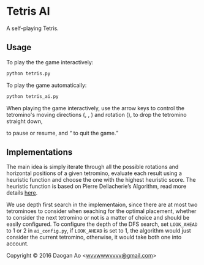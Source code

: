 # Tetris AI

A self-playing Tetris.

## Usage

To play the the game interactively: 
```sh
python tetris.py
```
To play the game automatically:
```sh
python tetris_ai.py
```
When playing the game interactively, use the arrow keys to control the tetromino's moving directions (<left>, <right>, <down>) and rotation (<up>), <space> to drop the tetromino straight down, <p> to pause or resume, and <q> to quit the game.

## Implementations

The main idea is simply iterate through all the possible rotations and horizontal positions of a given tetromino, evaluate each result using a heuristic function and choose the one with the highest heuristic score. The heuristic function is based on Pierre Dellacherie’s Algorithm, read more details [here](http://imake.ninja/el-tetris-an-improvement-on-pierre-dellacheries-algorithm/).

We use depth first search in the implementaion, since there are at most two tetrominoes to consider when seaching for the optimal placement, whether to consider the next tetromino or not is a matter of choice and should be easily configured. 
To configure the depth of the DFS search, set `LOOK_AHEAD` to 1 or 2 in `ai_config.py`, if `LOOK_AHEAD` is set to 1, the algorithm would just consider the current tetromino, otherwise, it would take both one into account.

Copyright &copy; 2016 Daogan Ao &lt;wvvwwwvvvv@gmail.com&gt;
